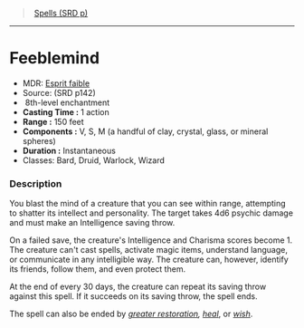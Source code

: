 ﻿---
!SpellItem
Family: SpellVO
Name: Feeblemind
AltName: '[Esprit faible](hd_spells_esprit_faible.md)'
Type: enchantment
Level: 8
CastingTime: 1 action
Range: 150 feet
Components: V, S, M (a handful of clay, crystal, glass, or mineral spheres)
Duration: Instantaneous
Classes: Bard, Druid, Warlock, Wizard
Source: (SRD p142)
Id: spells_vo.md#feeblemind
ParentLink: spells_vo.md#spells-srd-p
ParentName: Spells (SRD p)
NameLevel: 1
Attributes: {}
AttributesDictionary: >+
  {}

---
> [Spells (SRD p)](srd_spells.md)

---

# Feeblemind

- MDR: [Esprit faible](hd_spells_esprit_faible.md)
- Source: (SRD p142)
-  8th-level enchantment
- **Casting Time :** 1 action
- **Range :** 150 feet
- **Components :** V, S, M (a handful of clay, crystal, glass, or mineral spheres)
- **Duration :** Instantaneous
- Classes: Bard, Druid, Warlock, Wizard

### Description

You blast the mind of a creature that you can see within range, attempting to shatter its intellect and personality. The target takes 4d6 psychic damage and must make an Intelligence saving throw.

On a failed save, the creature's Intelligence and Charisma scores become 1. The creature can't cast spells, activate magic items, understand language, or communicate in any intelligible way. The creature can, however, identify its friends, follow them, and even protect them.

At the end of every 30 days, the creature can repeat its saving throw against this spell. If it succeeds on its saving throw, the spell ends.

The spell can also be ended by _[greater restoration](spells_vo.hd#greater-restoration), [heal](spells_vo.hd#heal)_, or _[wish](spells_vo.hd#wish)_.

